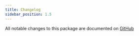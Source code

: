 ```yaml
---
title: Changelog
sidebar_position: 1.5
---
```


All notable changes to this package are documented on [GitHub](https://github.com/Javaabu/mobile-verification/blob/main/CHANGELOG.md)
